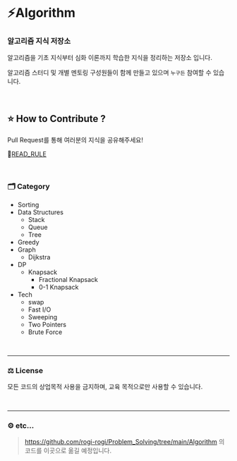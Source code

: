 # ⚡Algorithm

### 알고리즘 지식 저장소

알고리즘을 기초 지식부터 심화 이론까지 학습한 지식을 정리하는 저장소 입니다.

알고리즘 스터디 및 개별 멘토링 구성원들이 함께 만들고 있으며 ```누구든``` 참여할 수 있습니다.

<br>

## ⭐ How to Contribute ?

Pull Request를 통해 여러분의 지식을 공유해주세요!

📜[READ_RULE](https://github.com/rogi-rogi/Algorithm/wiki)

<br>

### 🗂️ Category

+ Sorting
+ Data Structures
  + Stack
  + Queue
  + Tree
+ Greedy
+ Graph
  + Dijkstra
+ DP
  + Knapsack
    + Fractional Knapsack
    + 0-1 Knapsack
+ Tech
  + swap
  + Fast I/O
  + Sweeping
  + Two Pointers
  + Brute Force



<br><hr/>

### ⚖️ License

모든 코드의 상업목적 사용을 금지하며, 교육 목적으로만 사용할 수 있습니다.

<br><hr/>

### ⚙️ etc...

> https://github.com/rogi-rogi/Problem_Solving/tree/main/Algorithm 의 코드를 이곳으로 옮길 예정입니다.
> 
